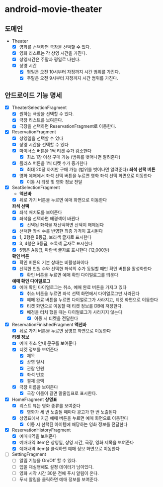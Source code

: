 # android-movie-theater

## 도메인 

- Theater
  - [x] 영화를 선택하면 극장을 선택할 수 있다.
  - [x] 영화 리스트는 각 상영 시간을 가진다.
  - [x] 상영시간은 주말과 평일로 나뉜다.
  - [x] 상영 시간
    - [x] 평일은 오전 10시부터 자정까지 시간 범위를 가진다.
    - [x] 주말은 오전 9시부터 자정까지 시간 범위를 가진다.

## 안드로이드 기능 명세

- [x] TheaterSelectionFragment
  - [x] 원하는 극장을 선택할 수 있다.
  - [x] 극장 리스트를 보여준다.
  - [x] 극장을 선택하면 ReservationFragment로 이동한다.
- [x] ReservationFragment
  - [x] 상영일을 선택할 수 있다
  - [x] 상영 시간을 선택할 수 있다
  - [x] 마이너스 버튼을 1씩 티켓 수가 감소한다
    - [x] 최소 1장 이상 구매 가능 (범위를 벗어나면 알려준다)
  - [x] 플러스 버튼을 1씩 티켓 수가 증가한다
    - [x] 최대 20장 까지만 구매 가능 (범위를 벗어나면 알려준다)
  **좌석 선택 버튼**
  - [x] 영화 예매에서 좌석 선택 버튼을 누르면 영화 좌석 선택 화면으로 이동한다
    - [x] 이동 시 티켓 및 영화 정보 전달

- [x] SeatSelectionFragment
    - **액션바**
  - [x] 뒤로 가기 버튼을 누르면 예매 화면으로 이동한다

  **좌석 선택**
  - [x] 좌석 배치도를 보여준다
  - [x] 좌석을 선택하면 배경색이 바뀐다
    - [x] 선택된 좌석을 재선택하면 선택이 해제된다
  - [x] 선택한 좌석 수를 반영한 최종 가격이 표시된다
  - [x] 1, 2행은 B등급, 보라색 글자로 표시한다
  - [x] 3, 4행은 S등급, 초록색 글자로 표시한다
  - [x] 5행은 A등급, 파란색 글자로 표시한다 (12,000원)

  **확인 버튼**
  - [x] 확인 버튼의 기본 상태는 비활성화이다
  - [x] 선택한 인원 수와 선택한 좌석의 수가 동일할 때만 확인 버튼을 활성화한다
    - [x] 확인 버튼을 누르면 예매 확인 다이얼로그를 띄운다

  **예매 확인 다이얼로그**
  - [x] 예매 확인 다이얼로그는 취소, 예매 완료 버튼을 가지고 있다
    - [x] 취소 버튼을 누르면 좌석 선택 화면에서 다이얼로그만 사라진다
    - [x] 예매 완료 버튼을 누르면 다이얼로그가 사라지고, 티켓 화면으로 이동한다
    - [x] 티켓 화면으로 이동할 때 티켓 정보를 DB에 저장한다.
    - [x] 배경을 터치 했을 때는 다이얼로그가 사라지지 않는다
      - [x] 이동 시 티켓을 전달한다

- [x] ReservationFinishedFragment
  **액션바**
   - [x] 뒤로 가기 버튼을 누르면 상영표 화면으로 이동한다

  **티켓 정보**
  - [x] 예매 취소 안내 문구를 보여준다
  - [x] 티켓 정보를 보여준다
    - [x] 제목
    - [x] 상영 일시
    - [x] 관람 인원
    - [x] 좌석 번호
    - [x] 결제 금액
  - [x] 극장 이름을 보여준다
    - [x] 극장 이름이 길면 말줄임표로 표시한다.

- [x] HomeFragment
  **상영표**
  - [x] 리스트 뷰는 영화 종류를 보여준다
    - [x] 영화가 세 번 노출될 때마다 광고가 한 번 노출된다
  - [x] 상영표에서 지금 예매 버튼을 누르면 예매 화면으로 이동한다
    - [x] 이동 시 선택된 아이템에 해당하는 영화 정보를 전달한다

- [x] ReservationHistoryFragment
  - [x] 예매내역을 보여준다
  - [x] 예매내역 item은 상영일, 상영 시간, 극장, 영화 제목을 보여준다
  - [x] 예매내역 item을 클릭하면 예매 정보 화면으로 이동한다

- [ ] SettingFragment
  - [ ] 알림 기능을 On/Off 할 수 있다.
  - [ ] 앱을 재실행해도 설정 데이터가 남아있다.
  - [ ] 영화 시작 시간 30분 전에 푸시 알림이 온다.
  - [ ] 푸시 알림을 클릭하면 예매 정보를 보여준다.
